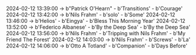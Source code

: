 2024-02-12 13:39:00 -> b"Patrick O'Hearn" - b'Transitions' - b'Courage'
2024-02-12 13:42:00 -> b'Nils Frahm' - b'solo' - b'Some'
2024-02-12 13:46:00 -> b'Helios' - b'Eingya' - b'Bless This Morning Year'
2024-02-12 13:52:00 -> b'Federico Albanese' - b'By the Deep Sea' - b'By the Deep Sea'
2024-02-12 13:56:00 -> b'Nils Frahm' - b'Tripping with Nils Frahm' - b'My Friend The Forest'
2024-02-12 14:03:00 -> b'Nils Frahm' - b'Screws' - b'La'
2024-02-12 14:06:00 -> b'Otto A Totland' - b'Companion' - b'Days Before'
